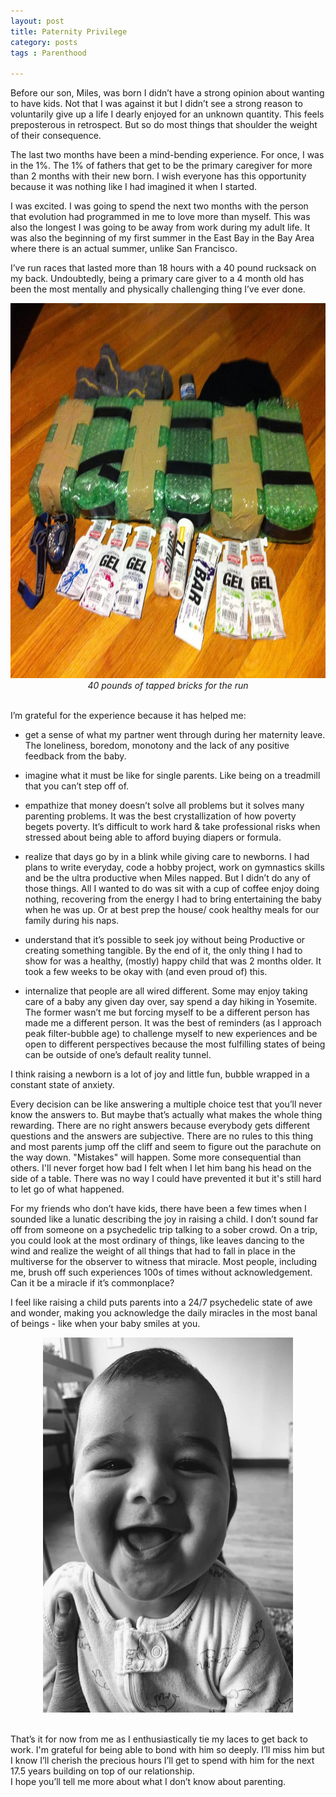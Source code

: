 ```yaml
---
layout: post
title: Paternity Privilege
category: posts
tags : Parenthood

---
```


Before our son, Miles, was born I didn’t have a strong opinion about wanting to have kids. Not that I was against it but I didn’t see a strong reason to voluntarily give up a life I dearly enjoyed for an unknown quantity. This feels preposterous in retrospect. But so do most things that shoulder the weight of their consequence. 

The last two months have been a mind-bending experience. For once, I was  in the 1%. The 1% of fathers that get to be the primary caregiver for more than 2 months with their new born. I wish everyone has this opportunity because it was nothing like I had imagined it when I started. 

I was excited. I was going to spend the next two months with the person that evolution had programmed in me to love more than myself. This was also the longest I was going to be away from work during my adult life. It was also the beginning of my first summer in the East Bay in the Bay Area where there is an actual summer, unlike San Francisco. 

I’ve run races that lasted more than 18 hours with a 40 pound rucksack on my back. Undoubtedly, being a primary care giver to a 4 month old has been the most mentally and physically challenging thing I’ve ever done.

<center>
<img src="/images/blog/paternity/bricks.jpg" width="600" height="600"/>
<br>
<i> 40 pounds of tapped bricks for the run</i>
</center> 
<br>

I’m grateful for the experience because it has helped me: 

- get a sense of what my partner went through during her maternity leave. The loneliness, boredom, monotony and the lack of any positive feedback from the baby. 

- imagine what it must be like for single parents. Like being on a treadmill that you can’t step off of. 

- empathize that money doesn’t solve all problems but it solves many parenting problems. It was the best crystallization of how poverty begets poverty. It’s difficult to work hard & take professional risks when stressed about being able to afford buying diapers or formula.

- realize that days go by in a blink while giving care to newborns. I had plans to write everyday, code a hobby project, work on gymnastics skills and be the ultra productive when Miles napped. But I didn’t do any of those things.  All I wanted to do was sit with a cup of coffee enjoy doing nothing, recovering from the energy I had to bring entertaining the baby when he was up. Or at best prep the house/ cook healthy meals for our family during his naps.  

- understand that it’s possible to seek joy without being Productive or creating something tangible. By the end of  it, the only thing I had to show for was a healthy, (mostly) happy child that was 2 months older. It took a few weeks to be okay with (and even proud of) this. 

- internalize that people are all wired different. Some may enjoy taking care of a baby any given day over, say spend a day hiking in Yosemite. The former wasn’t me but forcing myself to be a different person has made me a different person. It was the best of reminders (as I approach peak filter-bubble age) to challenge myself to new experiences and be open to different perspectives because the most fulfilling states of being can be outside of one’s default reality tunnel. 

I think raising a newborn is a lot of joy and little fun, bubble wrapped in a constant state of anxiety. 

Every decision can be like answering a multiple choice test that you’ll never know the answers to. But maybe that’s actually what makes the whole thing rewarding. There are no right answers because everybody gets different questions and the answers are subjective. There are no rules to this thing and most parents jump off the cliff and seem to figure out the parachute on the way down. "Mistakes" will happen. Some more consequential than others. I'll never forget how bad I felt when I let him bang his head on the side of a table. There was no way I could have prevented it but it's still hard to let go of what happened. 

For my friends who don’t have kids, there have been a few times when I sounded like a lunatic describing the joy in raising a child. I don’t sound far off from someone on a psychedelic trip talking to a sober crowd. On a trip, you could look at the most ordinary of things, like leaves dancing to the wind and realize the weight of all  things that had to fall in place in the multiverse for the observer to witness that miracle. Most people, including me, brush off such experiences 100s of times without acknowledgement. Can it be a miracle if it’s commonplace? <br>

I feel like raising a child puts parents into a 24/7 psychedelic state of awe and wonder, making you acknowledge the daily miracles in the most banal of beings - like when your baby smiles at you.  

<center>
<img src="/images/blog/paternity/miles_6mo.jpg" width="400" height="600"/>
<br>
</center> 
<br>

That’s it for now from me as I enthusiastically tie my laces to get back to work. I'm grateful for being able to bond with him so deeply. I’ll miss him but I know I’ll cherish the precious hours I’ll get to spend with him for the next 17.5 years building on top of our relationship.
<br>
I hope you’ll tell me more about what I don’t know about parenting. 